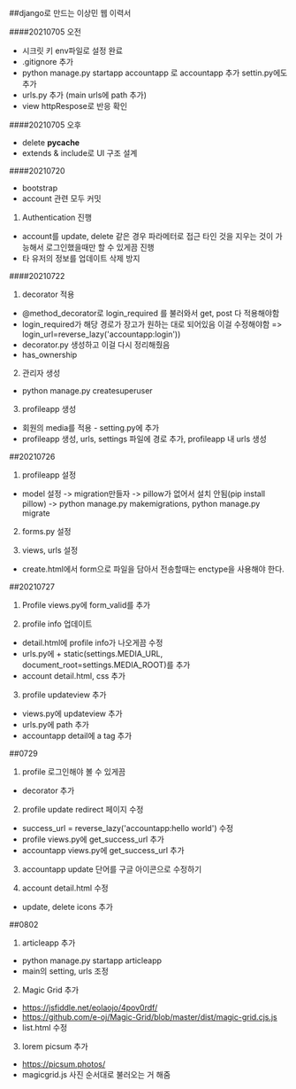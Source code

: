##django로 만드는 이상민 웹 이력서

####20210705 오전
- 시크릿 키 env파일로 설정 완료
- .gitignore 추가
- python manage.py startapp accountapp 로 accountapp 추가 settin.py에도 추가
- urls.py 추가 (main urls에 path 추가)
- view httpRespose로 반응 확인

####20210705 오후
- delete __pycache__ 
- extends & include로 UI 구조 설계

####20210720 
- bootstrap
- account 관련 모두 커밋
1. Authentication 진행
- account를 update, delete 같은 경우 파라메터로 접근 타인 것을 지우는 것이 가능해서 로그인했을때만 할 수 있게끔 진행
- 타 유저의 정보를 업데이트 삭제 방지

####20210722
1. decorator 적용
- @method_decorator로 login_required 를 불러와서 get, post 다 적용해야함
- login_required가 해당 경로가 장고가 원하는 대로 되어있음 이걸 수정해야함 => login_url=reverse_lazy('accountapp:login'))
- decorator.py 생성하고 이걸 다시 정리해줬음
- has_ownership

2. 관리자 생성
- python manage.py createsuperuser

3. profileapp 생성
- 회원의 media를 적용 - setting.py에 추가
- profileapp 생성, urls, settings 파일에 경로 추가, profileapp 내 urls 생성

##20210726
1. profileapp 설정
- model 설정 -> migration만들자 -> pillow가 없어서 설치 안됨(pip install pillow) -> python manage.py makemigrations, python manage.py migrate

2. forms.py 설정

3. views, urls 설정
 - create.html에서 form으로 파일을 담아서 전송할때는 enctype을 사용해야 한다.

##20210727
1. Profile views.py에 form_valid를 추가

2. profile info 업데이트
- detail.html에 profile info가 나오게끔 수정
- urls.py에  + static(settings.MEDIA_URL, document_root=settings.MEDIA_ROOT)를 추가
- account detail.html, css 추가

3. profile updateview 추가
- views.py에 updateview 추가
- urls.py에 path 추가
- accountapp detail에 a tag 추가

##0729
1. profile 로그인해야 볼 수 있게끔
- decorator 추가

2. profile update redirect 페이지 수정
- success_url = reverse_lazy('accountapp:hello world') 수정
- profile views.py에 get_success_url 추가
- accountapp views.py에 get_success_url 추가

3. accountapp update 단어를 구글 아이콘으로 수정하기

4. account detail.html 수정
- update, delete icons 추가

##0802
1. articleapp 추가
- python manage.py startapp articleapp
- main의 setting, urls 조정

2. Magic Grid 추가
- https://jsfiddle.net/eolaojo/4pov0rdf/
- https://github.com/e-oj/Magic-Grid/blob/master/dist/magic-grid.cjs.js
- list.html 수정

3. lorem picsum 추가
- https://picsum.photos/
- magicgrid.js 사진 순서대로 불러오는 거 해줌